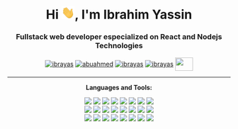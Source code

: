 <h1 align="center">Hi <img src="https://raw.githubusercontent.com/ABSphreak/ABSphreak/master/gifs/Hi.gif" width="30px">, I'm Ibrahim Yassin</h1>
<h3 align="center">Fullstack web developer especialized on React and Nodejs Technologies</h3>
<p align="center">
 
 <p align="center">
<a href="https://www.linkedin.com/in/ibrayas/" target="blank"><img align="center" src="https://cdn.jsdelivr.net/npm/simple-icons@3.0.1/icons/linkedin.svg" alt="ibrayas" height="30" width="40" /></a>
 <a href="https://www.github.com/abuahmed/" target="blank"><img align="center" src="https://cdn.jsdelivr.net/npm/simple-icons@3.0.1/icons/github.svg" alt="abuahmed" height="30" width="40" /></a>
<a href="https://www.hackerrank.com/ibrayas" target="blank"><img align="center" src="https://cdn.jsdelivr.net/npm/simple-icons@3.0.1/icons/hackerrank.svg" alt="ibrayas" height="30" width="40" /></a>
<a href="https://leetcode.com/ibrayas/" target="blank"><img align="center" src="https://cdn.jsdelivr.net/npm/simple-icons@3.0.1/icons/leetcode.svg" alt="ibrayas" height="30" width="40" /></a>
 <a href = "mailto: ibrayas@gmail.com"><img align="center" src="https://simpleicons.org/icons/gmail.svg" height="30" width="40" /></a>
</p>
</p>

---
<p align="center">
 <b>Languages and Tools:</b> 
 </p>
 
<p align="center">
  <code><img width="10%" src="https://www.vectorlogo.zone/logos/reactjs/reactjs-ar21.svg"></code>
  <code><img width="10%" src="https://www.vectorlogo.zone/logos/nodejs/nodejs-ar21.svg"></code>
  <code><img width="10%" src="https://www.vectorlogo.zone/logos/expressjs/expressjs-ar21.svg"></code>
  <code><img width="10%" src="https://www.vectorlogo.zone/logos/typescriptlang/typescriptlang-ar21.svg"></code>
   <code><img width="10%" src="https://www.vectorlogo.zone/logos/javascript/javascript-ar21.svg"></code>
   <code><img width="10%" src="https://www.vectorlogo.zone/logos/nestjs/nestjs-ar21.svg"></code>
   <code><img width="10%" src="https://www.vectorlogo.zone/logos/getbootstrap/getbootstrap-ar21.svg"></code>
   <code><img width="10%" src="https://www.vectorlogo.zone/logos/sass-lang/sass-lang-ar21.svg"></code> 
  <br />
  <code><img width="10%" src="https://www.vectorlogo.zone/logos/graphql/graphql-ar21.svg"></code>
  <code><img width="10%" src="https://www.vectorlogo.zone/logos/mongodb/mongodb-ar21.svg"></code>
  <code><img width="10%" src="https://www.vectorlogo.zone/logos/mysql/mysql-ar21.svg"></code>
  <code><img width="10%" src="https://www.vectorlogo.zone/logos/postgresql/postgresql-ar21.svg"></code>
    <code><img width="10%" src="https://www.vectorlogo.zone/logos/java/java-ar21.svg"></code>
   <code><img width="10%" src="https://www.vectorlogo.zone/logos/springio/springio-ar21.svg"></code>
  <code><img width="10%" src="https://www.vectorlogo.zone/logos/jestjsio/jestjsio-ar21.svg"></code>
  <code><img width="10%" src="https://www.vectorlogo.zone/logos/mochajs/mochajs-ar21.svg"></code>
<!--   <code><img width="10%" src="https://www.vectorlogo.zone/logos/chaijs/chaijs-ar21.svg"></code> -->
  <br />  
  <code><img width="10%" src="https://www.vectorlogo.zone/logos/linux/linux-ar21.svg"></code>
  <code><img width="10%" src="https://www.vectorlogo.zone/logos/digitalocean/digitalocean-ar21.svg"></code>
  <code><img width="10%" src="https://www.vectorlogo.zone/logos/docker/docker-ar21.svg"></code>
  <code><img width="10%" src="https://www.vectorlogo.zone/logos/nginx/nginx-ar21.svg"></code>
  <code><img width="10%" src="https://www.vectorlogo.zone/logos/git-scm/git-scm-ar21.svg"></code>  
  <code><img width="10%" src="https://www.vectorlogo.zone/logos/npmjs/npmjs-ar21.svg"></code>
  <code><img width="10%" src="https://www.vectorlogo.zone/logos/yarnpkg/yarnpkg-ar21.svg"></code>
  <code><img width="10%" src="https://www.vectorlogo.zone/logos/js_webpack/js_webpack-ar21.svg"></code>
</p>


